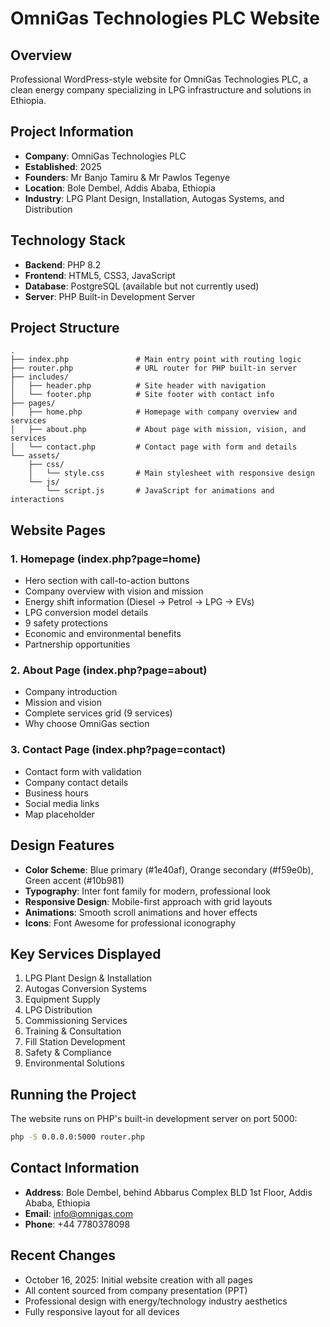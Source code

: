 # OmniGas Technologies PLC Website

## Overview
Professional WordPress-style website for OmniGas Technologies PLC, a clean energy company specializing in LPG infrastructure and solutions in Ethiopia.

## Project Information
- **Company**: OmniGas Technologies PLC
- **Established**: 2025
- **Founders**: Mr Banjo Tamiru & Mr Pawlos Tegenye
- **Location**: Bole Dembel, Addis Ababa, Ethiopia
- **Industry**: LPG Plant Design, Installation, Autogas Systems, and Distribution

## Technology Stack
- **Backend**: PHP 8.2
- **Frontend**: HTML5, CSS3, JavaScript
- **Database**: PostgreSQL (available but not currently used)
- **Server**: PHP Built-in Development Server

## Project Structure
```
.
├── index.php               # Main entry point with routing logic
├── router.php              # URL router for PHP built-in server
├── includes/
│   ├── header.php          # Site header with navigation
│   └── footer.php          # Site footer with contact info
├── pages/
│   ├── home.php            # Homepage with company overview and services
│   ├── about.php           # About page with mission, vision, and services
│   └── contact.php         # Contact page with form and details
└── assets/
    ├── css/
    │   └── style.css       # Main stylesheet with responsive design
    └── js/
        └── script.js       # JavaScript for animations and interactions
```

## Website Pages

### 1. Homepage (index.php?page=home)
- Hero section with call-to-action buttons
- Company overview with vision and mission
- Energy shift information (Diesel → Petrol → LPG → EVs)
- LPG conversion model details
- 9 safety protections
- Economic and environmental benefits
- Partnership opportunities

### 2. About Page (index.php?page=about)
- Company introduction
- Mission and vision
- Complete services grid (9 services)
- Why choose OmniGas section

### 3. Contact Page (index.php?page=contact)
- Contact form with validation
- Company contact details
- Business hours
- Social media links
- Map placeholder

## Design Features
- **Color Scheme**: Blue primary (#1e40af), Orange secondary (#f59e0b), Green accent (#10b981)
- **Typography**: Inter font family for modern, professional look
- **Responsive Design**: Mobile-first approach with grid layouts
- **Animations**: Smooth scroll animations and hover effects
- **Icons**: Font Awesome for professional iconography

## Key Services Displayed
1. LPG Plant Design & Installation
2. Autogas Conversion Systems
3. Equipment Supply
4. LPG Distribution
5. Commissioning Services
6. Training & Consultation
7. Fill Station Development
8. Safety & Compliance
9. Environmental Solutions

## Running the Project
The website runs on PHP's built-in development server on port 5000:
```bash
php -S 0.0.0.0:5000 router.php
```

## Contact Information
- **Address**: Bole Dembel, behind Abbarus Complex BLD 1st Floor, Addis Ababa, Ethiopia
- **Email**: info@omnigas.com
- **Phone**: +44 7780378098

## Recent Changes
- October 16, 2025: Initial website creation with all pages
- All content sourced from company presentation (PPT)
- Professional design with energy/technology industry aesthetics
- Fully responsive layout for all devices
